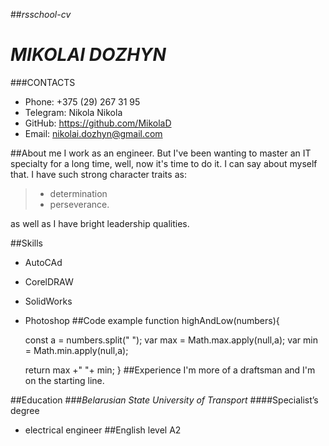 ##*rsschool-cv*


# **_MIKOLAI DOZHYN_**


###CONTACTS
+ Phone: +375 (29) 267 31 95
+ Telegram: Nikola Nikola
+ GitHub: <https://github.com/MikolaD>
+ Email: <nikolai.dozhyn@gmail.com>

##About me
I work as an engineer. But I've been wanting to master an IT specialty for a long time, well, now it's time to do it. I can say about myself that. I have such strong character traits as:

>* determination
>* perseverance.

as well as I have bright leadership qualities.

##Skills
+ AutoCAd
+ CorelDRAW
+ SolidWorks
+ Photoshop
##Code example
    function highAndLow(numbers){
  
    const a = numbers.split(" ");
    var max = Math.max.apply(null,a);
    var min = Math.min.apply(null,a);
  
    return max +" "+ min;
    }
##Experience
I'm more of a draftsman and I'm on the starting line.

##Education
###_Belarusian State University of Transport_
####Specialist’s degree

+ electrical engineer
##English level
A2